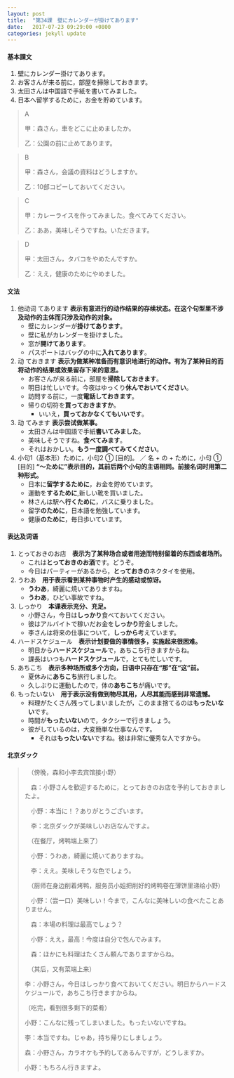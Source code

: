 ```yaml
---
layout: post
title:  "第34課　壁にカレンダーが掛けてあります"
date:   2017-07-23 09:29:00 +0800
categories: jekyll update
---
```


#### 基本課文
1. 壁にカレンダー掛けてあります。
2. お客さんが来る前に，部屋を掃除しておきます。
3. 太田さんは中国語で手紙を書いてみました。
4. 日本へ留学するために，お金を貯めています。

> A
> 
> 甲：森さん，車をどこに止めましたか。
> 
> 乙：公園の前に止めてあります。

> B
> 
> 甲：森さん，会議の資料はどうしますか。
> 
> 乙：10部コピーしておいてください。

> C
> 
> 甲：カレーライスを作ってみました。食べてみてください。
> 
> 乙：ああ，美味しそうですね。いただきます。

> D
> 
> 甲：太田さん，タバコをやめたんですか。
> 
> 乙：ええ，健康のためにやめました。

#### 文法
1. 他动词 てあります **表示有意进行的动作结果的存续状态。在这个句型里不涉及动作的主体而只涉及动作的对象。**
	* 壁にカレンダーが**掛けてあります**。
	* 壁に私がカレンダーを掛けました。
	* 窓が**開けてあります**。
	* パスポートはバッグの中に**入れてあります**。
2. 动 ておきます **表示为做某种准备而有意识地进行的动作。有为了某种目的而将动作的结果或效果留存下来的意思。**
	* お客さんが来る前に，部屋を**掃除しておきます**。
	* 明日は忙しいです。今夜はゆっくり**休んでおいてください**。
	* 訪問する前に，一度**電話しておきます**。
	* 帰りの切符を**買っておきますか**。
		* いいえ，**買っておかなくてもいいです**。
3. 动 てみます **表示尝试做某事。**
	* 太田さんは中国語で手紙**書いてみました**。
	* 美味しそうですね。**食べてみます**。
	* それはおかしい。**もう一度調べてみてください**。
4. 小句1（基本形）ために，小句2 ① [目的]。 ／ 名 + の + ために，小句 ① [目的] **“〜ために”表示目的，其前后两个小句的主语相同。前接名词时用第二种形式。** 
	* 日本に**留学するために**，お金を貯めています。
	* 運動を**するために**,新しい靴を買いました。
	* 林さんは駅へ**行くために**，バスに乗りました。
	* 留学**のために**，日本語を勉強しています。
	* 健康**のために**，毎日歩いています。

#### 表达及词语
1. とっておきのお店　**表示为了某种场合或者用途而特别留着的东西或者场所。**
	* これは**とっておきのお酒**です。どうぞ。
	* 今日はパーティーがあるから，**とっておきの**ネクタイを使用。
2. うわあ　**用于表示看到某种事物时产生的感动或惊讶。**
	* **うわあ**，綺麗に焼いてありますね。
	* **うわあ**，ひどい事故ですね。
3. しっかり　**本课表示充分、充足。**
	* 小野さん，今日は**しっかり**食べておいてください。
	* 彼はアルバイトで稼いだお金を**しっかり**貯金しました。
	* 李さんは将来の仕事について，**しっから**考えています。
4. ハードスケジュール　**表示计划要做的事情很多，实施起来很困难。**
	* 明日から**ハードスケジュール**で，あちこち行きますからね。
	* 課長はいつも**ハードスケジュール**で，とても忙しいです。
5. あちこち　**表示多种场所或多个方向，日语中只存在“那”在“这”前。**
	* 夏休みに**あちこち**旅行しました。
	* 久しぶりに運動したので，体の**あちこち**が痛いです。
6. もったいない　**用于表示没有做到物尽其用，人尽其能而感到非常遗憾。**
	* 料理がたくさん残ってしまいましたが，このまま捨てるのは**もったいない**です。
	* 時間が**もったいない**ので，タクシーで行きましょう。
	* 彼がしているのは，大変簡単な仕事なんです。
		* それは**もったいない**ですね。彼は非常に優秀な人ですから。

#### 北京ダック
>　（傍晚，森和小李去宾馆接小野）
>
>　森：小野さんを歓迎するために，とっておきのお店を予約しておきましたよ。
>
>　小野：本当に！？ありがとうございます。
>
>　李：北京ダックが美味しいお店なんですよ。
>
>　（在餐厅，烤鸭端上来了）
>
>　小野：うわあ，綺麗に焼いてありますね。
>
>　李：ええ。美味しそうな色でしょう。
>
>　（厨师在身边削着烤鸭，服务员小姐把削好的烤鸭卷在薄饼里递给小野）
>
>　小野：（尝一口）美味しい！今まで，こんなに美味しいの食べたことありません。
>
>　森：本場の料理は最高でしょう？
>
>　小野：ええ，最高！今度は自分で包んでみます。
>
>　森：ほかにも料理はたくさん頼んでありますからね。
>
>　（其后，又有菜端上来）
>
> 李：小野さん，今日はしっかり食べておいてください。明日からハードスケジュールで，あちこち行きますからね。
> 
> （吃完，看到很多剩下的菜肴）
> 
> 小野：こんなに残ってしまいました。もったいないですね。
> 
> 李：本当ですね。じゃあ，持ち帰りにしましょう。
> 
> 森：小野さん，カラオケも予約してあるんですが，どうしますか。
> 
> 小野：もちろん行きますよ。
